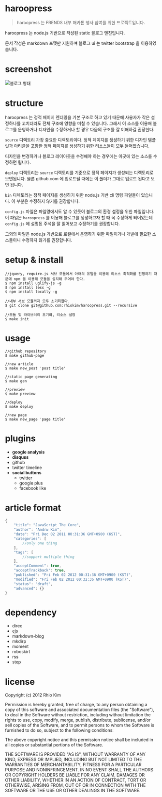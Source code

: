 # haroopress 
>haroopress 는 FRENDS 내부 해카톤 행사 참여를 위한 프로젝트입니다.

haroopress 는 node.js 기반으로 작성된 static 블로그 엔진입니다.

문서 작성은 markdown 포맷만 지원하며 블로그 ui 는 twitter bootstrap 을 이용하였습니다.

# screenshot

![블로그 형태](/rhiokim/haroopress/blob/devel/intro.png?raw=true)

# structure

haroopress 는 정적 페이지 렌더링을 기본 구조로 하고 있기 때문에 사용자가 작은 설정하나를 고치더라도 전체 구조에 영향을 미칠 수 있습니다. 그래서 이 소스를 이용해 블로그를 운영하거나 디자인을 수정하거나 할 경우 다음의 구조를 잘 이해하길 권장한다.

`source` 디렉토리 가장 중요한 디렉토리이다. 정적 페이지를 생성하기 위한 디자인 템플릿과 아티클을 포함한 정적 페이지를 생성하기 위한 리소스들이 모두 들어있습니다.

디자인을 변경하거나 블로그 레이아웃을 수정해야 하는 경우에는 이곳에 있는 소스를 수정하면 됩니다.

`deploy` 디렉토리는 `source` 디렉토리를 기준으로 정적 페이지가 생성되는 디렉토리로 보면됩니다. 물론 github.com 에 업로드될 때에는 이 폴더가 그대로 업로드 된다고 보면 됩니다.

`bin` 디렉토리는 정적 페이지를 생성하기 위한 node.js 기반 cli 명령 파일들이 있습니다.  이 부분은 수정하지 않기를 권장합니다.

`config.js` 파일은 파일명에서도 알 수 있듯이 블로그의 환경 설정을 위한 파일입니다.  이 파일은 `haroopress` 를 이용해 블로그를 생성하고자 할 때 꼭 수정하게 되어있는데 `config.js` 에 설명된 주석을 잘 읽어보고 수정하기를 권장합니다.

그외의 파일은 node.js 기반으로 로컬에서 운영하기 위한 파일이거나 개발에 필요한 소스들이니 수정하지 않기를 권장합니다.

# setup & install

```
//jquery, require.js 서브 모듈에서 아래의 유틸을 이용해 리소스 최적화를 진행하기 때문에 npm 을 이용해 모듈을 설치해 주어야 한다.
$ npm install uglify-js -g
$ npm install less -g
$ npm install locally -g

//내부 서브 모듈까지 모두 초기화한다.
$ git clone git@github.com:rhiokim/haroopress.git --recursive

//모듈 및 라이브러리 초기화, 리소스 설정
$ make init
```

# usage

```
//github repository
$ make github-page

//new article
$ make new_post 'post title'

//static page generating
$ make gen

//preview
$ make preview

//deploy
$ make deploy

//new page
$ make new_page 'page title'
```

# plugins

* **google analysis**
* **disquss**
* github
* twitter timeline
* **social buttons**
    - twitter
    - google plus
    - facebook like

# article format 

```js
{
    "title": "JavaScript The Core",
    "author": "Andrw Kim",
    "date": "Fri Dec 02 2011 00:31:36 GMT+0900 (KST)",
    "categories": [
        //only one thing
    ],
    "tags": [
        //support multiple thing
    ],
    "acceptComment": true,
    "acceptTrackback": true,
    "published": "Fri Feb 02 2012 00:31:36 GMT+0900 (KST)",
    "modified": "Fri Feb 02 2012 00:32:36 GMT+0900 (KST)",
    "status": "draft",
    "advanced": {}
}
```

# dependency 
* direc
* ejs
* markdown-blog
* mkdirp
* moment
* roboskirt
* rss
* step

# license
Copyright (c) 2012 Rhio Kim

Permission is hereby granted, free of charge, to any person obtaining a copy of this software and associated documentation files (the "Software"), to deal in the Software without restriction, including without limitation the rights to use, copy, modify, merge, publish, distribute, sublicense, and/or sell copies of the Software, and to permit persons to whom the Software is furnished to do so, subject to the following conditions:

The above copyright notice and this permission notice shall be included in all copies or substantial portions of the Software.

THE SOFTWARE IS PROVIDED "AS IS", WITHOUT WARRANTY OF ANY KIND, EXPRESS OR IMPLIED, INCLUDING BUT NOT LIMITED TO THE WARRANTIES OF MERCHANTABILITY, FITNESS FOR A PARTICULAR PURPOSE AND NONINFRINGEMENT. IN NO EVENT SHALL THE AUTHORS OR COPYRIGHT HOLDERS BE LIABLE FOR ANY CLAIM, DAMAGES OR OTHER LIABILITY, WHETHER IN AN ACTION OF CONTRACT, TORT OR OTHERWISE, ARISING FROM, OUT OF OR IN CONNECTION WITH THE SOFTWARE OR THE USE OR OTHER DEALINGS IN THE SOFTWARE.
